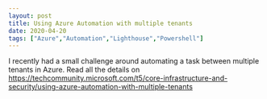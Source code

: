 ```yaml
---
layout: post
title: Using Azure Automation with multiple tenants
date: 2020-04-20
tags: ["Azure","Automation","Lighthouse","Powershell"]
---
```

I recently had a small challenge around automating a task between multiple tenants in Azure. Read all the details on https://techcommunity.microsoft.com/t5/core-infrastructure-and-security/using-azure-automation-with-multiple-tenants